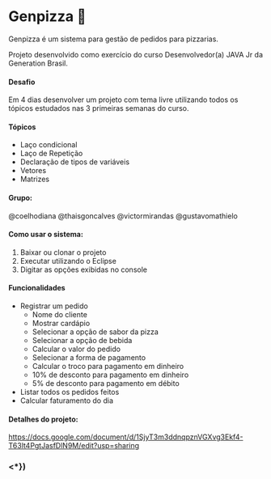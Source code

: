 # Genpizza 🍕
Genpizza é um sistema para gestão de pedidos para pizzarias.

Projeto desenvolvido como exercício do curso Desenvolvedor(a) JAVA Jr da Generation Brasil.

#### Desafio
Em 4 dias desenvolver um projeto com tema livre utilizando todos os tópicos estudados nas 3 primeiras semanas do curso.

#### Tópicos
* Laço condicional
* Laço de Repetição
* Declaração de tipos de variáveis
* Vetores
* Matrizes

#### Grupo:
@coelhodiana
@thaisgoncalves
@victormirandas
@gustavomathielo

#### Como usar o sistema:
1) Baixar ou clonar o projeto
2) Executar utilizando o Eclipse
3) Digitar as opções exibidas no console

#### Funcionalidades
- Registrar um pedido
  - Nome do cliente
  - Mostrar cardápio
  - Selecionar a opção de sabor da pizza
  - Selecionar a opção de bebida
  - Calcular o valor do pedido
  - Selecionar a forma de pagamento
  - Calcular o troco para pagamento em dinheiro
  - 10% de desconto para pagamento em dinheiro
  - 5% de desconto para pagamento em débito
- Listar todos os pedidos feitos
- Calcular faturamento do dia


#### Detalhes do projeto:
https://docs.google.com/document/d/1SjyT3m3ddnqpznVGXvg3Ekf4-T63lt4PgtJasfDlN9M/edit?usp=sharing

### <*})
